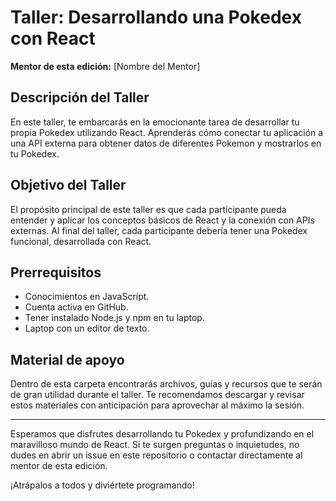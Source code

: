 # Taller: Desarrollando una Pokedex con React

**Mentor de esta edición:** [Nombre del Mentor]

## Descripción del Taller
En este taller, te embarcarás en la emocionante tarea de desarrollar tu propia Pokedex utilizando React. Aprenderás cómo conectar tu aplicación a una API externa para obtener datos de diferentes Pokemon y mostrarlos en tu Pokedex.

## Objetivo del Taller
El propósito principal de este taller es que cada participante pueda entender y aplicar los conceptos básicos de React y la conexión con APIs externas. Al final del taller, cada participante debería tener una Pokedex funcional, desarrollada con React.

## Prerrequisitos
- Conocimientos en JavaScript.
- Cuenta activa en GitHub.
- Tener instalado Node.js y npm en tu laptop.
- Laptop con un editor de texto.

## Material de apoyo
Dentro de esta carpeta encontrarás archivos, guías y recursos que te serán de gran utilidad durante el taller. Te recomendamos descargar y revisar estos materiales con anticipación para aprovechar al máximo la sesión.

---

Esperamos que disfrutes desarrollando tu Pokedex y profundizando en el maravilloso mundo de React. Si te surgen preguntas o inquietudes, no dudes en abrir un issue en este repositorio o contactar directamente al mentor de esta edición.

¡Atrápalos a todos y diviértete programando!
